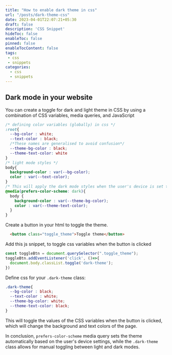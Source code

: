 ```yaml
---
title: "How to enable dark theme in css"
url: "/posts/dark-theme-css"
date: 2023-04-01T22:07:21+05:30
draft: false
description: 'CSS Snippet'
hideToc: false
enableToc: false
pinned: false
enableTocContent: false
tags:
 - css
 - snippets
categories:
  - css
  - snippets
---
```


## Dark mode in your website

You can create a toggle for dark and light theme in CSS by using a combination of CSS variables, media queries, and JavaScript

```css
/* defining color variables (globally) in css */
:root{
  --bg-color : white;
  --text-color : black;
  /*These names are generalised to avoid confusion*/
  --theme-bg-color : black; 
  --theme-text-color: white 
}
/* light mode styles */
body{
  background-color : var(--bg-color);
  color : var(--text-color);
}
/* This will apply the dark mode styles when the user's device is set to use a dark color scheme. */
@media(prefers-color-scheme: dark){
  body {
    background-color : var(--theme-bg-color);
    color : var(--theme-text-color);
  }
}
```

Create a button in your html to toggle the theme.

```html
  <button class="toggle_theme">Toggle theme</button>
```

Add this js snippet, to toggle css variables when the button is clicked

```js
const toggleBtn = document.querySelector(".toggle_theme");
toggleBtn.addEventListener('click', ()=>{
  document.body.classList.toggle('dark-theme');
})
```

Define css for your `.dark-theme` class:

```css
.dark-theme{
  --bg-color : black;
  --text-color : white;
  --theme-bg-color: white;
  --theme-text-color: black;
}
```

This will toggle the values of the CSS variables when the button is clicked, which will change the background and text colors of the page.

In conclusion, `prefers-color-scheme` media query sets the theme automatically based on the user's device settings, while the `.dark-theme` class allows for manual toggling between light and dark modes.

